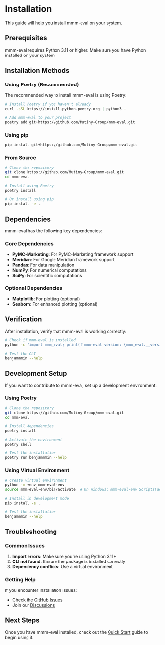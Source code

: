 # Installation

This guide will help you install mmm-eval on your system.

## Prerequisites

mmm-eval requires Python 3.11 or higher. Make sure you have Python installed on your system.

## Installation Methods

### Using Poetry (Recommended)

The recommended way to install mmm-eval is using Poetry:

```bash
# Install Poetry if you haven't already
curl -sSL https://install.python-poetry.org | python3 -

# Add mmm-eval to your project
poetry add git+https://github.com/Mutiny-Group/mmm-eval.git
```

### Using pip

```bash
pip install git+https://github.com/Mutiny-Group/mmm-eval.git
```

### From Source

```bash
# Clone the repository
git clone https://github.com/Mutiny-Group/mmm-eval.git
cd mmm-eval

# Install using Poetry
poetry install

# Or install using pip
pip install -e .
```

## Dependencies

mmm-eval has the following key dependencies:

### Core Dependencies
- **PyMC-Marketing**: For PyMC-Marketing framework support
- **Meridian**: For Google Meridian framework support
- **Pandas**: For data manipulation
- **NumPy**: For numerical computations
- **SciPy**: For scientific computations

### Optional Dependencies
- **Matplotlib**: For plotting (optional)
- **Seaborn**: For enhanced plotting (optional)

## Verification

After installation, verify that mmm-eval is working correctly:

```bash
# Check if mmm-eval is installed
python -c "import mmm_eval; print(f'mmm-eval version: {mmm_eval.__version__}')"

# Test the CLI
benjammmin --help
```

## Development Setup

If you want to contribute to mmm-eval, set up a development environment:

### Using Poetry

```bash
# Clone the repository
git clone https://github.com/Mutiny-Group/mmm-eval.git
cd mmm-eval

# Install dependencies
poetry install

# Activate the environment
poetry shell

# Test the installation
poetry run benjammmin --help
```

### Using Virtual Environment

```bash
# Create virtual environment
python -m venv mmm-eval-env
source mmm-eval-env/bin/activate  # On Windows: mmm-eval-env\Scripts\activate

# Install in development mode
pip install -e .

# Test the installation
benjammmin --help
```

## Troubleshooting

### Common Issues

1. **Import errors**: Make sure you're using Python 3.11+
2. **CLI not found**: Ensure the package is installed correctly
3. **Dependency conflicts**: Use a virtual environment

### Getting Help

If you encounter installation issues:

- Check the [GitHub Issues](https://github.com/Mutiny-Group/mmm-eval/issues)
- Join our [Discussions](https://github.com/Mutiny-Group/mmm-eval/discussions)

## Next Steps

Once you have mmm-eval installed, check out the [Quick Start](quick-start.md) guide to begin using it. 